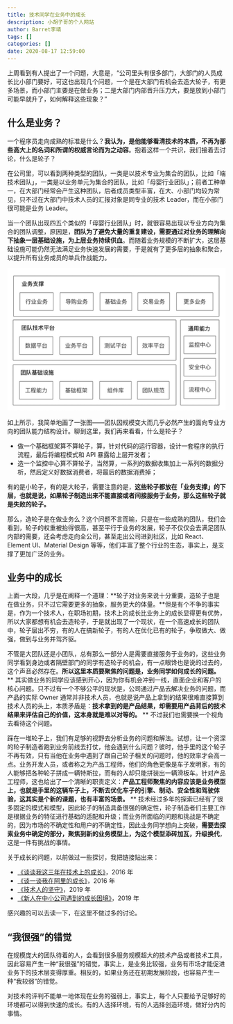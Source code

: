 ```yaml
---
title: 技术同学在业务中的成长
description: 小胡子哥的个人网站
author: Barret李靖
tags: []
categories: []
date: 2020-08-17 12:59:00
---
```

上周看到有人提出了一个问题，大意是，“公司里头有很多部门，大部门的人员成长比小部门要好，可这也出现几个问题，一个是在大部门有机会去造大轮子，有更多场景，而小部门主要是在做业务；二是大部门内部晋升压力大，要是放到小部门可能早就升了，如何解释这些现象？”

## 什么是业务？


一个程序员走向成熟的标准是什么？**我认为，是他能够看清技术的本质，不再为那些高大上的名词和所谓的权威言论而为之动容**。抱着这样一个共识，我们接着去讨论，什么是轮子？


在公司里，可以看到两种类型的团队，一类是以技术专业为集合的团队，比如「端技术团队」，一类是以业务单元为集合的团队，比如「母婴行业团队」；前者工种单一，在大部门经常会产生这种团队，后者成员类型丰富，在大、小部门均较为常见，只不过在大部门中技术人员的汇报对象是同专业的技术 Leader，而在小部门很可能是业务 Leader。


当一个团队出现四五个类似的「母婴行业团队」时，就很容易出现以专业方向为集合的团队调整，原因是，**团队为了避免大量的重复建设，需要通过对业务的理解向下抽象一层基础设施，为上层业务持续供血**。而随着业务规模的不断扩大，这层基础设施可能仍然无法满足业务快速发展的需要，于是就有了更多层的抽象和聚合，以提升所有业务成员的单兵作战能力。


![upload successful](/blogimgs/2020/08/17/growth-in-work.png)

如上所示，我简单地画了一张图——团队因规模变大而几乎必然产生的面向专业方向的团队能力结构设计。聊到这里，我们再来看看，什么是轮子？


- 做一个基础框架算不算轮子，算，针对代码的运行容器，设计一套程序的执行流程，最后将编程模式和 API 暴露给上层开发者；
- 造一个监控中心算不算轮子，当然算，一系列的数据收集加上一系列的数据分析，然后定义好数据消费者，将最后的数据消费掉；



有的是小轮子，有的是大轮子，需要注意的是，**这些轮子都放在「业务支撑」的下层，也就是说，如果轮子制造出来不能直接或者间接服务于业务，那么这些轮子就是失败的轮子。**


那么，造轮子是在做业务么？这个问题不言而喻，只是在一些成熟的团队，我们会看到，轮子的权重被抬得很高，甚至平行于业务的发展，轮子不仅仅会去满足团队内部的需要，还会考虑走向全公司，甚至走出公司进到社区，比如 React、Element UI、Material Design 等等，他们丰富了整个行业的生态，事实上，是支撑了更加广泛的业务。


## 业务中的成长


上面一大段，几乎是在阐释一个道理：**轮子对业务来说十分重要，造轮子也是在做业务，只不过它需要更多的抽象，服务更大的体量。**但是有个不争的事实是，作为一个技术人，在职场初期，技术上的成长比业务上的成长显得更有优势，所以大家都想有机会去造轮子，于是就出现了一个现状，在一个高速成长的团队中，轮子层出不穷，有的人在搞新轮子，有的人在优化已有的轮子，争取做大、做强，做到与业务并驾齐驱。


不管是大团队还是小团队，总有那么一部分人是需要直接服务于业务的，这些业务同学看到身边或者隔壁部门的同学有造轮子的机会，有一点眼馋也是说的过去的，这个声音必然存在。**所以这里本质要聚焦的问题是，业务同学如何成长的问题。**
**
其实做业务的同学应该感到开心，因为你有机会冲到一线，直面企业和客户的核心问题。只不过有一个不够公平的现状是，公司通过产品去解决业务的问题，而产品的实际 Owner 通常并非技术人员，也就是说产品上拿到的结果很难直接算到技术人员的头上，本质矛盾是：**技术拿到的是产品结果，却需要用产品背后的技术结果来评估自己的价值，这本身就是难以对等的。**
**
不过我们也需要换一个视角去看待这个问题。


踩在一堆轮子上，我们有足够的视野去分析业务的问题和解法。试想，让一个资深的轮子制造者跑到业务前线去打仗，他会遇到什么问题？彼时，他手里的这个轮子不再有效，只有当他在业务中遇到了跟自己轮子相关的问题时，他的效率才会高一点。业务开发人员，或者称之为产品工程师，他们的角色更像是车子发明家，有的人能够把各种轮子拼成一辆特斯拉，而有的人却只能拼装出一辆滑板车。针对产品工程师，这也给出了一个清晰的职责定义：**产品工程师聚焦的内容应该是业务模型上，也就是手里的这辆车子上，不断去优化车子的引擎、制动、安全性和驾驶体验，这其实是个新的课题，也有丰富的场景。**
**
技术经过多年的探索已经有了很多固定的模式和模型，因此轮子的制造具备很强的确定性，轮子制造者们主要工作是根据业务的特征进行基础的适配和升级；而业务所面临的问题和挑战是不确定的，因为市场的不确定性和用户的不确定性，因此业务同学想向上突破，**需要去探索业务中确定的部分，聚焦到新的业务模型上，为这个模型添砖加瓦，升级换代**，这是一件有挑战的事情。


关于成长的问题，以前做过一些探讨，我把链接贴出来：


- [《谈谈我这三年在技术上的成长》](https://www.barretlee.com/blog/2016/07/11/learning-recent-years/)，2016 年
- [《谈一谈我在阿里的成长》](https://www.barretlee.com/blog/2016/10/21/my-growth-at-alibaba/)，2016 年
- [《技术人的坚守》](https://www.barretlee.com/blog/2019/03/18/tech-and-business-in-long-term-version/)，2019 年
- [《新人在中小公司遇到的成长困境》](https://www.barretlee.com/blog/2019/06/09/growth-in-startup/)，2019 年



感兴趣的可以去读一下，在这里不做过多的讨论。

## “我很强”的错觉


在规模庞大的团队待着的人，会看到很多服务规模超大的技术产品或者技术工具，因此容易产生一种“我很强”的错觉，事实上，是业务比较强，业务有市场才能促进业务下的技术层变得厚重。相反的，如果业务还在初期发展阶段，也容易产生一种“我较弱”的错觉。


对技术的评判不能单一地体现在业务的强弱上，事实上，每个人只要给予足够好的环境都可以得到快速的成长。有的人选择环境，有的人选择创造环境，做好分内的事情。